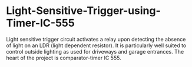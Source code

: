 # Light-Sensitive-Trigger-using-Timer-IC-555
Light sensitive trigger circuit activates a relay upon detecting the absence of light on an LDR (light dependent resistor). It is particularly well suited to control outside lighting as used for driveways and garage entrances. The heart of the project is comparator-timer IC 555.
